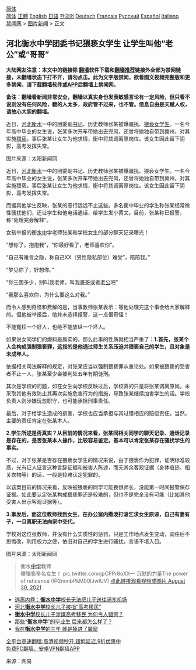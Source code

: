  <!-- 面包屑导航 --> <div class="breadcrumb"><!-- GTranslate: https://gtranslate.io/ -->  <div class="switcher notranslate">  <div class="selected">  <a href="#" onclick="return false;"> 简体</a>  </div>  <div class="option">  <a href="https://www.bannedbook.org" onclick="doGTranslate('zh-CN|zh-CN');jQuery('div.switcher div.selected a').html(jQuery(this).html());return false;" title="简体中文" class="nturl selected"> 简体</a>  <a href="https://www.bannedbook.org/zh-tw/" onclick="doGTranslate('zh-CN|zh-TW');jQuery('div.switcher div.selected a').html(jQuery(this).html());return false;" title="繁體中文" class="nturl"> 正體</a>  <a href="https://www.bannedbook.org/en/" onclick="doGTranslate('zh-CN|en');jQuery('div.switcher div.selected a').html(jQuery(this).html());return false;" title="English" class="nturl"> English</a>  <a href="https://www.bannedbook.org/ja/" onclick="doGTranslate('zh-CN|ja');jQuery('div.switcher div.selected a').html(jQuery(this).html());return false;" title="日本語" class="nturl"> 日語</a>  <a href="https://www.bannedbook.org/ko/" onclick="doGTranslate('zh-CN|ko');jQuery('div.switcher div.selected a').html(jQuery(this).html());return false;" title="한국어" class="nturl"> 한국어</a>  <a href="https://www.bannedbook.org/de/" onclick="doGTranslate('zh-CN|de');jQuery('div.switcher div.selected a').html(jQuery(this).html());return false;" title="Deutsch" class="nturl"> Deutsch</a>  <a href="https://www.bannedbook.org/fr/" onclick="doGTranslate('zh-CN|fr');jQuery('div.switcher div.selected a').html(jQuery(this).html());return false;" title="Français" class="nturl"> Français</a>  <a href="https://www.bannedbook.org/ru/" onclick="doGTranslate('zh-CN|ru');jQuery('div.switcher div.selected a').html(jQuery(this).html());return false;" title="Русский" class="nturl"> Русский</a>  <a href="https://www.bannedbook.org/es/" onclick="doGTranslate('zh-CN|es');jQuery('div.switcher div.selected a').html(jQuery(this).html());return false;" title="Español" class="nturl"> Español</a>  <a href="https://www.bannedbook.org/it/" onclick="doGTranslate('zh-CN|it');jQuery('div.switcher div.selected a').html(jQuery(this).html());return false;" title="Italiano" class="nturl"> Italiano</a>  </div>  </div>      <div class='breadcrumb-sub'><!-- Breadcrumb NavXT 6.3.0 --> <a href="https://www.bannedbook.org/" class="home">禁闻网</a> &gt; <a href="https://www.bannedbook.org/bnews/topimagenews/" class="category">图片新闻</a> &gt; 正文</div></div><h2>河北衡水中学团委书记猥亵女学生 让学生叫他“老公”或“哥哥”</h2> <p class="notice"><b>大陆网友注意：本文中的链接除 <a href="https://github.com/bannedbook/fanqiang" >翻墙</a>软件下载和<a href="https://github.com/killgcd/justmysocks/blob/master/README.md">翻墙推荐</a>链接外全部为禁网链接，未翻墙状态下打不开，请勿点击。此为文字版禁闻，欲看图文视频完整版和更多禁闻，请下载<a href="https://github.com/bannedbook/fanqiang">翻墙软件或APP</a>后翻墙上禁闻网。</p><p>备注：翻墙看新闻非常安全，翻墙以真实身份发表敏感言论有一定风险，但只看不说则没有任何风险，翻的人太多，政府管不过来，也不管。信息自由是天赋人权，请放心大胆的翻墙。</b></p>  <div class="entry"> <p id="summary">近日，<a href="https://www.bannedbook.org/bnews/tag/%e6%b2%b3%e5%8c%97/" class="st_tag internal_tag" rel="tag" title="标签 河北 下的日志">河北</a><a href="https://www.bannedbook.org/bnews/tag/%E8%A1%A1%E6%B0%B4/" class="st_tag internal_tag" rel="tag" title="标签 衡水 下的日志">衡水</a>一中的团委副<a href="https://www.bannedbook.org/bnews/tag/%e4%b9%a6%e8%ae%b0/" class="st_tag internal_tag" rel="tag" title="标签 书记 下的日志">书记</a>、历史教师张某被爆骚扰、<a href="https://www.bannedbook.org/bnews/tag/%E7%8C%A5%E4%BA%B5%E5%A5%B3%E5%AD%A6%E7%94%9F/" class="st_tag internal_tag" rel="tag" title="标签 猥亵女学生 下的日志">猥亵女学生</a>。一名今年高中毕业的女生说，张某多次开车带她出去兜风，还曾将她独自带到冀州，对其实施<a href="https://www.bannedbook.org/bnews/tag/%e7%8c%a5%e4%ba%b5/" class="st_tag internal_tag" rel="tag" title="标签 猥亵 下的日志">猥亵</a>。事后张某让女生为他求情，衡中将其调离原岗位。该女生因此留下阴影，高考发挥失常。</p> <p id="conimg">图片来源：太阳新闻网</p> <p>近日，<a href="https://www.bannedbook.org/bnews/tag/%E6%B2%B3%E5%8C%97%E8%A1%A1%E6%B0%B4/" class="st_tag internal_tag" rel="tag" title="标签 河北衡水 下的日志">河北衡水</a>一中的团委副书记、历史教师张某被爆骚扰、猥亵女学生。一名今年高中毕业的女生说，张某多次开车带她出去兜风，还曾将她独自带到冀州，对其实施猥亵。事后张某让女生为他求情，衡中将其调离原岗位。该女生因此留下阴影，高考发挥失常。</p> <p>而据其他学生反映，张某的恶行远远不止这些。多名衡中毕业的学生称张某经常微性骚扰他们，还让学生和他电话通话，给学生发小黄文。目前，张某称已报警，称“处理完会解释”。</p> <p>女孩举报的衡<a href="https://www.bannedbook.org/bnews/tag/%E6%B0%B4%E4%B8%AD/" class="st_tag internal_tag" rel="tag" title="标签 水中 下的日志">水中</a>学老师张某和学校女生的部分聊天记录曝光！</p> <p>“想你了，抱抱我”，“你最好看了，老师喜欢你”。</p>  <p>“自己有难言之隐，称自己XX（男性隐私部位）难受”，陪陪我。”</p> <p>“梦见你了，好想你。”</p> <p>“你三围多少，别叫我老师，叫我<a href="https://www.bannedbook.org/bnews/tag/%E5%93%A5%E5%93%A5/" class="st_tag internal_tag" rel="tag" title="标签 哥哥 下的日志">哥哥</a>或者<a href="https://www.bannedbook.org/bnews/tag/%e8%80%81%e5%85%ac/" class="st_tag internal_tag" rel="tag" title="标签 老公 下的日志">老公</a>吧”</p> <p>“我那么喜欢你，为什么要这么对我。”</p> <p>而令人感到奇怪和费解的是，当事教师张某表示：等他处理完这个事会给大家解释的。但他被举报后，他并未选择报警，这一点很奇怪！</p> <p>不能冤枉一个好人，也绝不能放纵一个坏人。</p>  <p>如果说女同学们的爆料是属实的，那么此事的性质就相当严重了：<strong>1.首先，张某个人会构成强制猥亵罪，这指的是他通过师生关系压迫并猥亵自己的学生，且对象是未成年人。</strong></p> <p>依据相关司法解释的规定，对张某应当以强制猥亵罪从重论处。如果被猥亵的受害者不止一人，张某至少会被判处五年有期徒刑。</p> <p>其次是学校的问题，如在女生向学校反映过后，学校真的只是将张某调离原岗，未采取其他有效防止其再次实施危害行为的措施，导致张某继续加害学生的话。学校负责人则涉嫌玩忽职守，也可能承担刑事责任。</p> <p>最后，对于给学生造成的损害，学校也应当承担与其过错相应的赔偿责任。当然，主要的责任肯定在张某本人。</p> <p><strong>2.学生所述是否真实？从目前的情况来看，张某同相关同学的聊天记录、通话记录是存在的，是否张某本人操作，比较容易鉴定。基本可以肯定张某存在骚扰学生的事实。</strong></p> <p>不过，对于张某是否存在猥亵女学生的情况来说，由于猥亵作为犯罪，证明标准较高，光有证人证言这种言辞证据和被害人陈述，而无其余客观证据（身体痕迹、相关衣物等）的话，一般是较难认定犯罪的。</p>  <p>以该案目前的情况来看，反映被猥亵的同学可能畏惧师长，没能第一时间报警保存证据。如此要认定张某构成猥亵罪还是较难的，但也不是完全没有可能（比如其他受害人出示客观证据等）。</p> <p><strong>3.事发后，而这位教师找到女生，在办公室内撒泼打滚乞求女生原谅，自己有妻有子，一旦离职无法向家中交代。</strong></p> <p>学校对这位张教师，并没有什么实质性的惩罚，只是工作地点发生变动，调任后不思悔改，利用权力之便，依旧对自己的学生进行骚扰，言语不堪入目。</p> <p>图片来源：太阳新闻网</p> <blockquote><p>衡水<a href="https://www.bannedbook.org/bnews/tag/%e4%b8%ad%e5%ad%a6/" class="st_tag internal_tag" rel="tag" title="标签 中学 下的日志">中学</a>教师<br />曝猥亵多名女生！ pic.twitter.com/jpCPPr8oXX— 沉默的力量The power of reticence (@2mmbPkM00IJwIUV) <a href="https://twitter.com/2mmbPkM00IJwIUV/status/1432254780840112132?ref_src=twsrc%5Etfw">点此链接观看视频或图片 August 30, 2021</a></p></blockquote> <ul class='op-related-articles' title='相关阅读'> <li><a href='https://www.bannedbook.org/bnews/cbnews/20210820/1609467.html' target='_blank'>逃离内卷：<b>衡水中学</b>校长无法把儿子送往浦东机场</a></li> <li><a href='https://www.bannedbook.org/bnews/baitai/20210819/1609342.html' target='_blank'>河北<b>衡水中学</b>校长儿子被指“高考移民”</a></li> <li><a href='https://www.bannedbook.org/bnews/cnnews/20210819/1609314.html' target='_blank'><b>衡水中学</b>校长儿子涉嫌高考移民 为何令人错愕？</a></li> <li><a href='https://www.bannedbook.org/bnews/comments/20210809/1602914.html' target='_blank'>那些“<b>衡水中学</b>”的毕业生 后来都怎么样了？</a></li> <li><a href='https://www.bannedbook.org/bnews/comments/20210607/1561710.html' target='_blank'>我在<b>衡水中学</b>的三年 就是掉进了魔窟</a></li> </ul> <p class="texttj"> <a href="https://github.com/bannedbook/fanqiang/wiki/V2ray%E6%9C%BA%E5%9C%BA" target="_blank">全平台高速翻墙:高清视频秒开,超低延迟,9折优惠中</a><br/> <a href="https://github.com/bannedbook/fanqiang/wiki/%E7%A6%81%E9%97%BB%E7%BD%91%E5%AE%89%E5%8D%93%E7%BF%BB%E5%A2%99%E6%96%B0%E9%97%BBAPP" target="_blank">免费PC翻墙、安卓VPN翻墙APP</a></p> <p> 来源：网易 </p><a name='sharetosocial'></a>  <div style="margin-bottom:5px;padding-bottom:5px;clear:both"> <div id="archive-pix-1" class="banner-ads"> <!-- AuctionX Display platform tag START --> <div id="26318x728x90x621x_ADSLOT2" clicktrack="%%CLICK_URL_ESC%%"></div> <!-- AuctionX Display platform tag END --> </div> <div id="archive-pix-2" class="banner-ads"> <!-- AuctionX Display platform tag START --> <div id="26315x300x250x621x_ADSLOT2" clicktrack="%%CLICK_URL_ESC%%"></div> <!-- AuctionX Display platform tag END --> </div> </div>  <div id="archive-pix-1" class="banner-ads"> <!-- AuctionX Display platform tag START --> <div id="26318x728x90x621x_ADSLOT3" clicktrack="%%CLICK_URL_ESC%%"></div> <!-- AuctionX Display platform tag END --> </div> </div><!--END ENTRY--> 